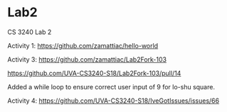 # Lab2
CS 3240 Lab 2

Activity 1: https://github.com/zamattiac/hello-world

Activity 3: https://github.com/zamattiac/Lab2Fork-103

https://github.com/UVA-CS3240-S18/Lab2Fork-103/pull/14

Added a while loop to ensure correct user input of 9 for lo-shu square.
            
Activity 4: https://github.com/UVA-CS3240-S18/IveGotIssues/issues/66
